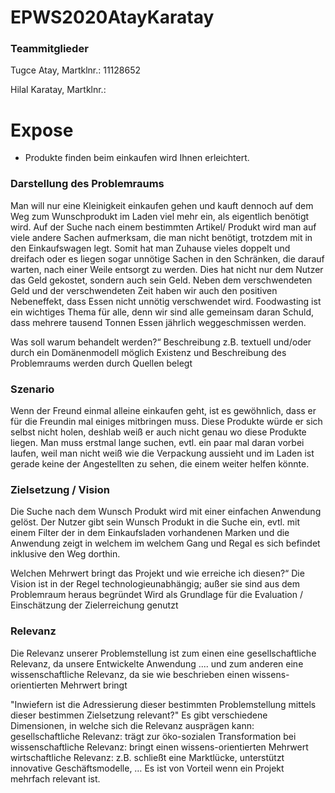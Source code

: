 # EPWS2020AtayKaratay

### Teammitglieder
Tugce Atay, Martklnr.: 11128652

Hilal Karatay, Martklnr.: 

# Expose
- Produkte finden beim einkaufen wird Ihnen erleichtert. 


### Darstellung des Problemraums
Man will nur eine Kleinigkeit einkaufen gehen und kauft dennoch auf dem Weg 
zum Wunschprodukt im Laden viel mehr ein, als eigentlich benötigt wird.
Auf der Suche nach einem bestimmten Artikel/ Produkt wird man auf viele andere Sachen 
aufmerksam, die man nicht benötigt, trotzdem mit in den Einkaufswagen legt. Somit 
hat man Zuhause vieles doppelt und dreifach oder es liegen  sogar unnötige Sachen in den
Schränken, die darauf warten, nach einer Weile entsorgt zu werden. Dies hat nicht nur dem Nutzer das Geld gekostet,
sondern auch sein Geld. Neben dem verschwendeten Geld und der verschwendeten Zeit haben wir auch den positiven Nebeneffekt,
dass Essen nicht unnötig verschwendet wird. Foodwasting ist ein wichtiges Thema für alle, denn wir sind alle gemeinsam daran
Schuld, dass mehrere tausend Tonnen Essen jährlich weggeschmissen werden.

Was soll warum behandelt werden?“
Beschreibung z.B. textuell und/oder durch ein Domänenmodell möglich
Existenz und Beschreibung des Problemraums werden durch Quellen belegt



### Szenario 
Wenn der Freund einmal alleine einkaufen geht, ist es gewöhnlich, dass er für die Freundin 
mal einiges mitbringen muss. Diese Produkte würde er sich selbst nicht holen, deshlab weiß
er auch nicht genau wo diese Produkte liegen. Man muss erstmal lange suchen, evtl. ein
paar mal daran vorbei laufen, weil man nicht weiß wie die Verpackung aussieht und im Laden
ist gerade keine der Angestellten zu sehen, die einem weiter helfen könnte. 

### Zielsetzung / Vision
Die Suche nach dem Wunsch Produkt wird mit einer einfachen Anwendung gelöst. Der Nutzer gibt
sein Wunsch Produkt in die Suche ein, evtl. mit einem Filter der in dem Einkaufsladen vorhandenen 
Marken und die Anwendung zeigt in welchem im welchem Gang und Regal es sich befindet inklusive den Weg dorthin.


Welchen Mehrwert bringt das Projekt und wie erreiche ich diesen?“
Die Vision ist in der Regel technologieunabhängig; außer sie sind aus dem Problemraum heraus begründet
Wird als Grundlage für die Evaluation /  Einschätzung der Zielerreichung genutzt


### Relevanz
Die Relevanz unserer Problemstellung ist zum einen eine gesellschaftliche Relevanz, da unsere Entwickelte
Anwendung .... 
und zum anderen eine wissenschaftliche Relevanz, da sie wie beschrieben einen wissens-orientierten Mehrwert bringt 


"Inwiefern ist die Adressierung dieser bestimmten Problemstellung mittels dieser bestimmen Zielsetzung relevant?"
Es gibt verschiedene Dimensionen, in welche sich die Relevanz ausprägen kann:
gesellschaftliche Relevanz: trägt zur öko-sozialen Transformation bei
wissenschaftliche Relevanz: bringt einen wissens-orientierten Mehrwert
wirtschaftliche Relevanz: z.B. schließt eine Marktlücke, unterstützt innovative Geschäftsmodelle, …
Es ist von Vorteil wenn ein Projekt mehrfach relevant ist.


